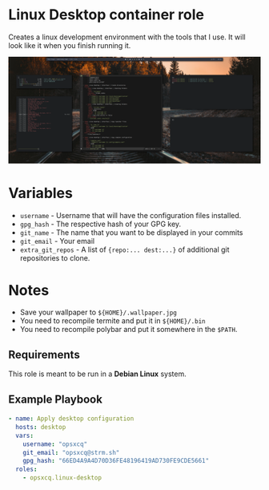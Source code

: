 # Linux Desktop container role

Creates a linux development environment with the tools that I use. It will look
like it when you finish running it.

![desktop](desktop.png)

# Variables

 - `username` - Username that will have the configuration files installed.
 - `gpg_hash` - The respective hash of your GPG key.
 - `git_name` - The name that you want to be displayed in your commits
 - `git_email` - Your email
 - `extra_git_repos` - A list of `{repo:... dest:...}` of additional git
   repositories to clone.
 
# Notes

- Save your wallpaper to `${HOME}/.wallpaper.jpg`
- You need to recompile termite and put it in `${HOME}/.bin`
- You need to recompile polybar and put it somewhere in the `$PATH`.

## Requirements

This role is meant to be run in a **Debian Linux** system.

## Example Playbook


```yaml
- name: Apply desktop configuration
  hosts: desktop
  vars:
    username: "opsxcq"
    git_email: "opsxcq@strm.sh"
    gpg_hash: "66ED4A9A4D70D36FE48196419AD730FE9CDE5661"
  roles:
    - opsxcq.linux-desktop
```
